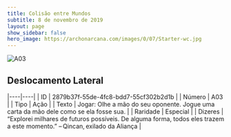 ```yaml
---
title: Colisão entre Mundos
subtitle: 8 de novembro de 2019
layout: page
show_sidebar: false
hero_image: https://archonarcana.com/images/0/07/Starter-wc.jpg
---
```


![A03](https://cdn.keyforgegame.com/media/card_front/pt/453_A03_4X22XPH8FHP7_pt.png)

## Deslocamento Lateral

|----|----|
| ID | 2879b37f-55de-4fc8-bdd7-55cf302b2d1b |
| Número | A03 |
| Tipo | Ação |
| Texto | Jogar: Olhe a mão do seu oponente. Jogue uma carta da mão dele como se ela fosse sua. |
| Raridade | Especial |
| Dizeres | “Explorei milhares de futuros possíveis.  De alguma forma, todos eles trazem a este momento.” – Qincan, exilado da Aliança |